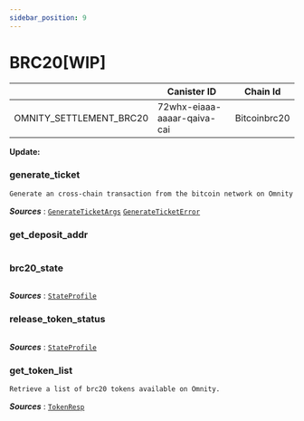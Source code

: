 ```yaml
---
sidebar_position: 9
---
```


# BRC20[WIP]

|  | Canister ID | Chain Id |
| --- | --- | --- |
| OMNITY_SETTLEMENT_BRC20 | 72whx-eiaaa-aaaar-qaiva-cai | Bitcoinbrc20 |

**Update:**
### generate_ticket
```md title="generate_ticket(args: GenerateTicketArgs) -> Result<(), GenerateTicketError>"
Generate an cross-chain transaction from the bitcoin network on Omnity for brc20 tokens.
```
***Sources*** : 
[`GenerateTicketArgs`](https://github.com/octopus-network/omnity-interoperability/)
[`GenerateTicketError`](https://github.com/octopus-network/omnity-interoperability/)

### get_deposit_addr
```md title="get_deposit_addr() -> (String, String)"
```

### brc20_state
```md title="brc20_state() -> StateProfile"

```
***Sources*** : [`StateProfile`](https://github.com/octopus-network/omnity-interoperability/)

### release_token_status
```md title="release_token_status(ticket_id: String) -> ReleaseTokenStatus"

```
***Sources*** : [`StateProfile`](https://github.com/octopus-network/omnity-interoperability/)

### get_token_list
```md title="get_token_list() -> Vec<TokenResp>"
Retrieve a list of brc20 tokens available on Omnity.
```
***Sources*** : [`TokenResp`](https://github.com/octopus-network/omnity-interoperability/)
